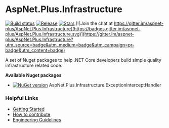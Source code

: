 # AspNet.Plus.Infrastructure

[![Build status](https://ci.appveyor.com/api/projects/status/epfbjp9pbsh7gaa7?svg=true)](https://ci.appveyor.com/project/codematrix/aspnet-plus-infrastructure) 
[![Release](https://img.shields.io/github/release/aspnet-plus/AspNet.Plus.Infrastructure.svg)](https://github.com/aspnet-plus/AspNet.Plus.Infrastructure/releases/latest)
[![Stars](https://img.shields.io/github/stars/aspnet-plus/AspNet.Plus.Infrastructure.svg)](https://github.com/aspnet-plus/AspNet.Plus.Infrastructure/stargazers)
[![Join the chat at https://gitter.im/aspnet-plus/AspNet.Plus.Infrastructure](https://badges.gitter.im/aspnet-plus/AspNet.Plus.Infrastructure.svg)](https://gitter.im/aspnet-plus/AspNet.Plus.Infrastructure?utm_source=badge&utm_medium=badge&utm_campaign=pr-badge&utm_content=badge)

A set of Nuget packages to help .NET Core developers build simple quality infrastructure related code.

**Available Nuget packages**

* [![NuGet version](http://img.shields.io/nuget/v/AspNet.Plus.Infrastructure.ExceptionInterceptHandler.svg?style=flat)](https://www.nuget.org/packages/AspNet.Plus.Infrastructure.ExceptionInterceptHandler/)  AspNet.Plus.Infrastructure.ExceptionInterceptHandler


### Helpful Links

* [Getting Started](https://github.com/aspnet-plus/Home/blob/master/README.md)
* [How to contribute](https://github.com/aspnet-plus/Home/blob/master/CONTRIBUTING.md)
* [Engineering Guidelines](https://github.com/aspnet-plus/Home/wiki/Engineering-guidelines)
 
